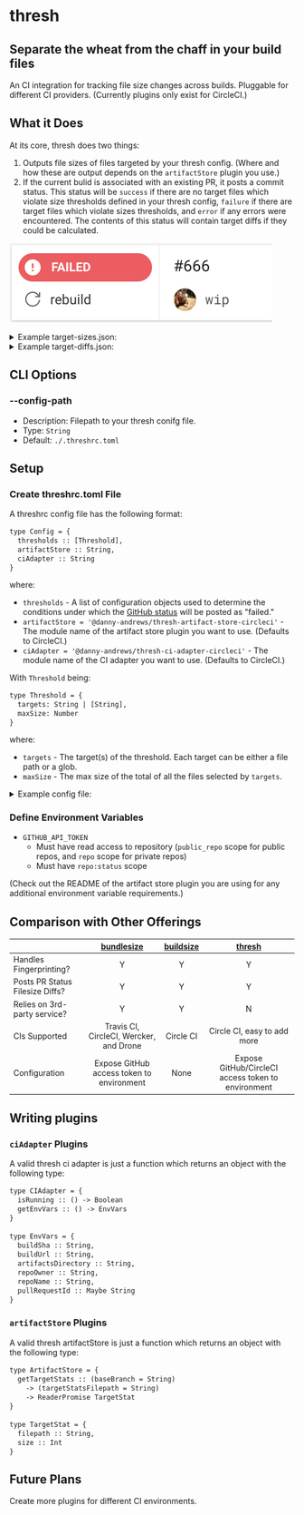 # thresh

## Separate the wheat from the chaff in your build files

An CI integration for tracking file size changes across builds. Pluggable for different CI providers. (Currently plugins only exist for CircleCI.)

## What it Does

At its core, thresh does two things:
1. Outputs file sizes of files targeted by your thresh config. (Where and how these are output depends on the `artifactStore` plugin you use.)
1. If the current bulid is associated with an existing PR, it posts a commit status. This status will be `success` if there are no target files which violate size thresholds defined in your thresh config, `failure` if there are target files which violate sizes thresholds, and `error` if any errors were encountered. The contents of this status will contain target diffs if they could be calculated.

![Example PR Status](public/example-pr-status.png)

<details>
  <summary>Example target-sizes.json:</summary>

```json
[
  {
    "filepath": "example/dist/app1.js",
    "size": 53
  },
  {
    "filepath": "example/dist/app2.js",
    "size": 95
  }
]
```
</details>

<details>
  <summary>Example target-diffs.json:</summary>

```json
{
  "diffs": [
    {
      "targets": [
        "example/dist/*.js"
      ],
      "original": 148,
      "current": 148,
      "difference": 0,
      "percentChange": 0
    }
  ],
  "failures": []
}
```
</details>

## CLI Options

### --config-path

- Description: Filepath to your thresh conifg file.
- Type: `String`
- Default: `./.threshrc.toml`

## Setup

### Create threshrc.toml File

A threshrc config file has the following format:

```
type Config = {
  thresholds :: [Threshold],
  artifactStore :: String,
  ciAdapter :: String
}
```

where:

- `thresholds` - A list of configuration objects used to determine the conditions under which the [GitHub status](https://developer.github.com/v3/repos/statuses/#create-a-status) will be posted as "failed."
- `artifactStore = '@danny-andrews/thresh-artifact-store-circleci'` - The module name of the artifact store plugin you want to use. (Defaults to CircleCI.)
- `ciAdapter = '@danny-andrews/thresh-ci-adapter-circleci'` - The module name of the CI adapter you want to use. (Defaults to CircleCI.)

With `Threshold` being:

```
type Threshold = {
  targets: String | [String],
  maxSize: Number
}
```

where:

- `targets` - The target(s) of the threshold. Each target can be either a file path or a glob.
- `maxSize` - The max size of the total of all the files selected by `targets`.

<details>
  <summary>Example config file:</summary>

```toml
[[thresholds]]
targets = "dist/*.js"
maxSize = 20000
```
This example would post a failed GitHub status if the total size of all JavaScript files contained in the `dist` directory was larger than 20kB.
</details>

### Define Environment Variables

- `GITHUB_API_TOKEN`
  - Must have read access to repository (`public_repo` scope for public repos, and `repo` scope for private repos)
  - Must have `repo:status` scope

(Check out the README of the artifact store plugin you are using for any additional environment variable requirements.)

## Comparison with Other Offerings

| | [bundlesize](https://github.com/siddharthkp/bundlesize) | [buildsize](https://buildsize.org/) | [thresh](https://github.com/danny-andrews/thresh) |
| --- | :---: | :---: | :---: |
| Handles Fingerprinting? | Y | Y | Y |
| Posts PR Status Filesize Diffs? | Y | Y | Y |
| Relies on 3rd-party service? | Y | Y | N |
| CIs Supported | Travis CI, CircleCI, Wercker, and Drone | Circle CI | Circle CI, easy to add more |
| Configuration | Expose GitHub access token to environment | None | Expose GitHub/CircleCI access token to environment |

## Writing plugins

### `ciAdapter` Plugins

A valid thresh ci adapter is just a function which returns an object with the following type:

```
type CIAdapter = {
  isRunning :: () -> Boolean
  getEnvVars :: () -> EnvVars
}

type EnvVars = {
  buildSha :: String,
  buildUrl :: String,
  artifactsDirectory :: String,
  repoOwner :: String,
  repoName :: String,
  pullRequestId :: Maybe String
}
```

### `artifactStore` Plugins

A valid thresh artifactStore is just a function which returns an object with the following type:

```
type ArtifactStore = {
  getTargetStats :: (baseBranch = String)
    -> (targetStatsFilepath = String)
    -> ReaderPromise TargetStat
}

type TargetStat = {
  filepath :: String,
  size :: Int
}
```

## Future Plans

Create more plugins for different CI environments.
